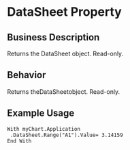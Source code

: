 # DataSheet Property

## Business Description
Returns the DataSheet object. Read-only.

## Behavior
Returns theDataSheetobject. Read-only.

## Example Usage
```vba
With myChart.Application 
 .DataSheet.Range("A1").Value= 3.14159 
End With
```